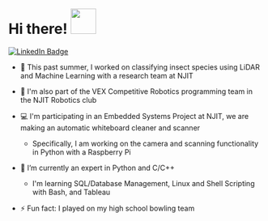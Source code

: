 <h1>
  Hi there! 
  <img src="https://media.giphy.com/media/KGMzZvWa5su2O5LCVR/giphy.gif" width="50"/>
</h1>

<a href="https://www.linkedin.com/in/rushi-athavale/">
  <img src="https://img.shields.io/badge/LinkedIn-blue?style=for-the-badge&logo=linkedin&logoColor=white" alt="LinkedIn Badge"/>
</a>

- 🔭 This past summer, I worked on classifying insect species using LiDAR and Machine Learning with a research team at NJIT

- 🤖 I'm also part of the VEX Competitive Robotics programming team in the NJIT Robotics club

- 💻 I'm participating in an Embedded Systems Project at NJIT, we are making an automatic whiteboard cleaner and scanner
  - Specifically, I am working on the camera and scanning functionality in Python with a Raspberry Pi
  
- 🌱 I’m currently an expert in Python and C/C++
  - I'm learning SQL/Database Management, Linux and Shell Scripting with Bash, and Tableau 
  
- ⚡ Fun fact: I played on my high school bowling team
